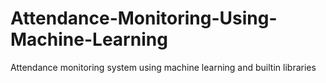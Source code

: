 # Attendance-Monitoring-Using-Machine-Learning
Attendance monitoring system using machine learning and builtin libraries

